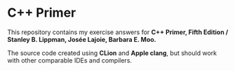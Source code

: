 # C++ Primer

This repository contains my exercise answers for **C++ Primer, Fifth Edition / Stanley B. Lippman, Josée Lajoie, Barbara E. Moo.**

The source code created using **CLion** and **Apple clang**, but should work with other comparable IDEs and compilers.
